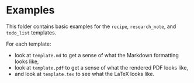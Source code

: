# Examples

This folder contains basic examples for the `recipe`, `research_note`, and `todo_list` templates. 

For each template:
* look at `template.md` to get a sense of what the Markdown formatting looks like,
* look at `template.pdf` to get a sense of what the rendered PDF looks like,
* and look at `template.tex` to see what the LaTeX looks like.
